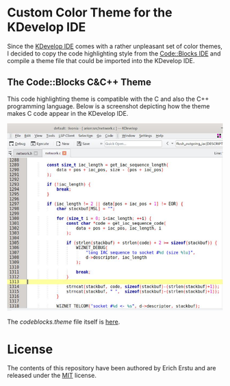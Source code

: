 # Custom Color Theme for the KDevelop IDE ########################################

Since the [KDevelop IDE](https://github.com/KDE/kdevelop/) comes with a rather
unpleasant set of color themes, I decided to copy the code highlighting style from
the [Code::Blocks IDE](https://www.codeblocks.org/) and compile a theme file that
could be imported into the KDevelop IDE.


## The Code::Blocks C&C++ Theme ##################################################

This code highlighting theme is compatible with the C and also the C++ programming
language. Below is a screenshot depicting how the theme makes C code appear in the
KDevelop IDE.

![Code::Blocks theme preview](codeblocks.jpg)

The _codeblocks.theme_ file itself is [here](codeblocks.theme).


# License ########################################################################

The contents of this repository have been authored by Erich Erstu and are released
under the [MIT](LICENSE) license.

